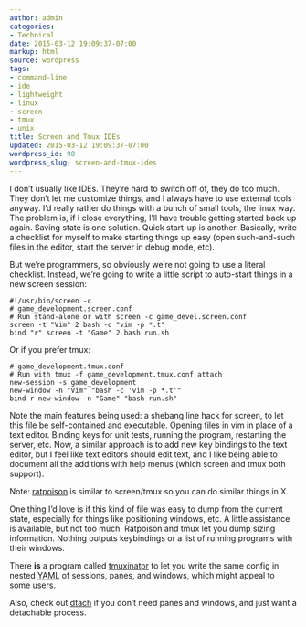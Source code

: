 ```yaml
---
author: admin
categories:
- Technical
date: 2015-03-12 19:09:37-07:00
markup: html
source: wordpress
tags:
- command-line
- ide
- lightweight
- linux
- screen
- tmux
- unix
title: Screen and Tmux IDEs
updated: 2015-03-12 19:09:37-07:00
wordpress_id: 98
wordpress_slug: screen-and-tmux-ides
---
```

I don’t usually like IDEs. They’re hard to switch off of, they do too much. They don’t let me customize things, and I always have to use external tools anyway. I’d really rather do things with a bunch of small tools, the linux way. The problem is, if I close everything, I’ll have trouble getting started back up again. Saving state is one solution. Quick start-up is another. Basically, write a checklist for myself to make starting things up easy (open such-and-such files in the editor, start the server in debug mode, etc).

But we’re programmers, so obviously we’re not going to use a literal checklist. Instead, we’re going to write a little script to auto-start things in a new screen session:

```
#!/usr/bin/screen -c
# game_development.screen.conf
# Run stand-alone or with screen -c game_devel.screen.conf
screen -t "Vim" 2 bash -c "vim -p *.t"
bind "r" screen -t "Game" 2 bash run.sh
```

Or if you prefer tmux:

```
# game_development.tmux.conf
# Run with tmux -f game_development.tmux.conf attach
new-session -s game_development
new-window -n "Vim" "bash -c 'vim -p *.t'"
bind r new-window -n "Game" "bash run.sh"
```

Note the main features being used: a shebang line hack for screen, to let this file be self-contained and executable. Opening files in vim in place of a text editor. Binding keys for unit tests, running the program, restarting the server, etc. Now, a similar approach is to add new key bindings to the text editor, but I feel like text editors should edit text, and I like being able to document all the additions with help menus (which screen and tmux both support).

Note: [ratpoison](http://www.nongnu.org/ratpoison/) is similar to screen/tmux so you can do similar things in X.

One thing I’d love is if this kind of file was easy to dump from the current state, especially for things like positioning windows, etc. A little assistance is available, but not too much. Ratpoison and tmux let you dump sizing information. Nothing outputs keybindings or a list of running programs with their windows.

There **is** a program called [tmuxinator](https://github.com/tmuxinator/tmuxinator) to let you write the same config in nested [YAML](http://yaml.org/) of sessions, panes, and windows, which might appeal to some users.

Also, check out [dtach](http://dtach.sourceforge.net/) if you don’t need panes and windows, and just want a detachable process.
